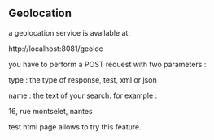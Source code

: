## Geolocation

a geolocation service is available at:

http://localhost:8081/geoloc

you have to perform a POST request with two parameters :

type : the type of response, test, xml or json

name : the text of your search. for example :

16, rue montselet, nantes

test html page allows to try this feature.

